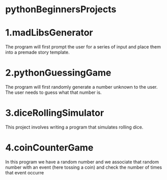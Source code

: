 # pythonBeginnersProjects

# 1.madLibsGenerator
 
 The program will first prompt the user for a series of input and place them into a premade story template.



# 2.pythonGuessingGame

The program will first randomly generate a number unknown to the user. The user needs to guess what that number is.



# 3.diceRollingSimulator
 This project involves writing a program that simulates rolling dice.
 
 
 # 4.coinCounterGame
In this program we have a random number and we associate that random number with an event (here tossing a coin) and check the number of times that event occurre
